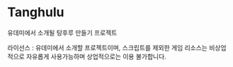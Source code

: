 # Tanghulu
유데미에서 소개될 탕후루 만들기 프로젝트

라이선스 :
유데미에서 소개할 프로젝트이며, 스크립트를 제외한 게임 리소스는 비상업적으로 자유롭게 사용가능하며 상업적으로는 이용 불가합니다.
